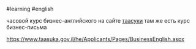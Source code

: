#learning #english


часовой курс бизнес-английского на сайте [таасуки](https://www.taasuka.gov.il/he/Applicants/Pages/OnlineCourses.aspx)
там же есть курс бизнес-письма

https://www.taasuka.gov.il/he/Applicants/Pages/BusinessEnglish.aspx